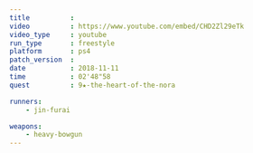 ```yaml
---
title          :
video          : https://www.youtube.com/embed/CHD2Zl29eTk
video_type     : youtube
run_type       : freestyle
platform       : ps4
patch_version  :
date           : 2018-11-11
time           : 02'48"58
quest          : 9★-the-heart-of-the-nora

runners:
    - jin-furai

weapons:
    - heavy-bowgun
---
```

